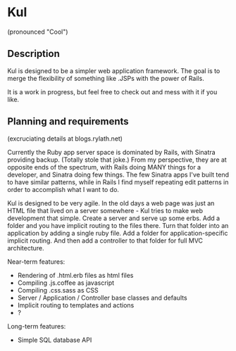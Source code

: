 Kul
===
(pronounced "Cool")

Description
-----------

Kul is designed to be a simpler web application framework. The goal is to merge the flexibility of something
like .JSPs with the power of Rails.

It is a work in progress, but feel free to check out and mess with it if you like.

Planning and requirements
-------------------------
(excruciating details at blogs.rylath.net)

Currently the Ruby app server space is dominated by Rails, with Sinatra providing backup. (Totally stole that joke.) From my
perspective, they are at opposite ends of the spectrum, with Rails doing MANY things for a developer, and Sinatra doing few
things. The few Sinatra apps I've built tend to have similar patterns, while in Rails I find myself repeating edit patterns
in order to accomplish what I want to do.

Kul is designed to be very agile. In the old days a web page was just an HTML file that lived on a server somewhere - Kul tries
to make web development that simple. Create a server and serve up some erbs. Add a folder and you have implicit routing
to the files there. Turn that folder into an application by adding a single ruby file. Add a folder for application-specific
implicit routing. And then add a controller to that folder for full MVC architecture.

Near-term features:
- Rendering of .html.erb files as html files
- Compiling .js.coffee as javascript
- Compiling .css.sass as CSS
- Server / Application / Controller base classes and defaults
- Implicit routing to templates and actions
- ?

Long-term features:
- Simple SQL database API
